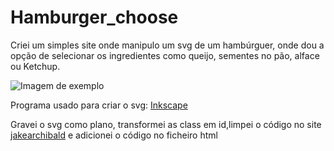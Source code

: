 # Hamburger_choose
Criei um simples site onde manipulo um svg de um hambúrguer, onde dou a opção de selecionar os ingredientes como queijo, sementes no pão, alface ou Ketchup.

![Imagem de exemplo](https://db3pap003files.storage.live.com/y4mVZo-8acT-XWPRdDBPKHiFWBGQ5LBDjKUFrEbD_SQL8tzGXhH_qKo3p9HfpY0WMdgjtjQSs3BkmBSJnOebnKgA0XpkVp9zrBbJzMQ31aZ0dII3aVY16OiIWwrO9HzYoU9rZM1oX6Rsy7WJ_IccjOyZFy0vZmbL-eJR2S9DuHymz-wkTtFUlzY-psd0djP5B3p?width=256&height=255&cropmode=none)

Programa usado para criar o svg: [Inkscape](https://inkscape.org/pt/) </p>
Gravei o svg como plano, transformei as class em id,limpei o código no site [jakearchibald](https://jakearchibald.github.io) e adicionei o código no ficheiro html


